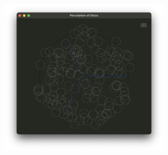 ![Screenshot](https://github.com/Piotr-Brzeski/Percolation-of-discs/blob/main/Percolation%20of%20Discs.png)

